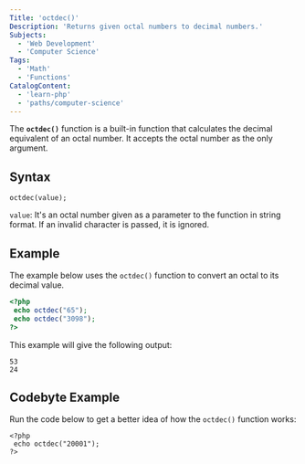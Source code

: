 ```yaml
---
Title: 'octdec()'
Description: 'Returns given octal numbers to decimal numbers.'
Subjects:
  - 'Web Development' 
  - 'Computer Science'
Tags:
  - 'Math'
  - 'Functions'
CatalogContent:
  - 'learn-php'
  - 'paths/computer-science'
---
```


The **`octdec()`** function is a built-in function that calculates the decimal equivalent of an octal number. It accepts the octal number as the only argument.

## Syntax

```pseudo
octdec(value);
```

`value`: It's an octal number given as a parameter to the function in string format. If an invalid character is passed, it is ignored.

## Example

The example below uses the `octdec()` function to convert an octal to its decimal value.

```php
<?php
 echo octdec("65");
 echo octdec("3098");
?>
```

This example will give the following output:

```shell
53
24
```


## Codebyte Example

Run the code below to get a better idea of how the `octdec()` function works:

```codebyte/php
<?php
 echo octdec("20001");
?>
```
